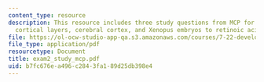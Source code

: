 ```yaml
---
content_type: resource
description: This resource includes three study questions from MCP for Exam II on
  cortical layers, cerebral cortex, and Xenopus embryos to retinoic acid (RA).
file: https://ol-ocw-studio-app-qa.s3.amazonaws.com/courses/7-22-developmental-biology-fall-2005/b7fc676ea496c2843fa189d25db398e4_exam2_study_mcp.pdf
file_type: application/pdf
resourcetype: Document
title: exam2_study_mcp.pdf
uid: b7fc676e-a496-c284-3fa1-89d25db398e4
---
```

